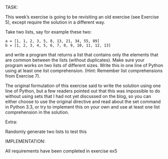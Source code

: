 TASK:

This week’s exercise is going to be revisiting an old exercise (see Exercise 5), except require the solution in a different way.

Take two lists, say for example these two:

	a = [1, 1, 2, 3, 5, 8, 13, 21, 34, 55, 89]
	b = [1, 2, 3, 4, 5, 6, 7, 8, 9, 10, 11, 12, 13]
and write a program that returns a list that contains only the elements that are common between the lists (without duplicates). Make sure your program works on two lists of different sizes. Write this in one line of Python using at least one list comprehension. (Hint: Remember list comprehensions from Exercise 7).

The original formulation of this exercise said to write the solution using one line of Python, but a few readers pointed out that this was impossible to do without using sets that I had not yet discussed on the blog, so you can either choose to use the original directive and read about the set command in Python 3.3, or try to implement this on your own and use at least one list comprehension in the solution.

Extra:

Randomly generate two lists to test this


IMPLEMENTATION:

All requirements have been completed in exercise ex5